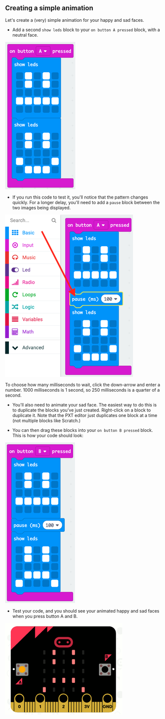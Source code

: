 ## Creating a simple animation

Let's create a (very) simple animation for your happy and sad faces.

+ Add a second `show leds` block to your `on button A pressed` block, with a neutral face.

![screenshot](images/badge-neutral.png)

+ If you run this code to test it, you'll notice that the pattern changes quickly. For a longer delay, you'll need to add a `pause` block between the two images being displayed.

![screenshot](images/badge-pause.png)

To choose how many milliseconds to wait, click the down-arrow and enter a number. 1000 milliseconds is 1 second, so 250 milliseconds is a quarter of a second.

+ You'll also need to animate your sad face. The easiest way to do this is to duplicate the blocks you've just created. Right-click on a block to duplicate it. Note that the PXT editor just duplicates one block at a time (not multiple blocks like Scratch.)

+ You can then drag these blocks into your `on button B pressed` block. This is how your code should look:

![screenshot](images/badge-on-b-pressed.png)

+ Test your code, and you should see your animated happy and sad faces when you press button A and B.

![στιγμιότυπο οθόνης](images/badge-final.gif)